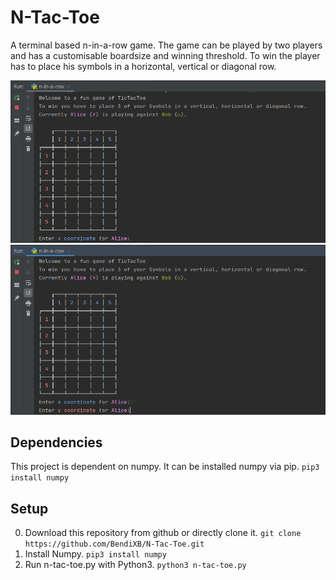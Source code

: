 # N-Tac-Toe
A terminal based n-in-a-row game.
The game can be played by two players and has a customisable boardsize and winning threshold.
To win the player has to place his symbols in a horizontal, vertical or diagonal row.

![Startscreen.](images/start.gif)
![A demonstartion.](images/demonstaration.gif)

## Dependencies
This project is dependent on numpy.
It can be installed numpy via pip.
`pip3 install numpy`

## Setup
0. Download this repository from github or directly clone it.
`git clone https://github.com/BendiXB/N-Tac-Toe.git`
1. Install Numpy. `pip3 install numpy`
2. Run n-tac-toe.py with Python3. `python3 n-tac-toe.py`